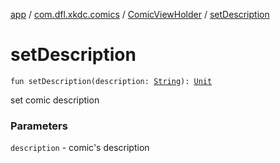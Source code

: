 [app](../../index.md) / [com.dfl.xkdc.comics](../index.md) / [ComicViewHolder](index.md) / [setDescription](./set-description.md)

# setDescription

`fun setDescription(description: `[`String`](https://kotlinlang.org/api/latest/jvm/stdlib/kotlin/-string/index.html)`): `[`Unit`](https://kotlinlang.org/api/latest/jvm/stdlib/kotlin/-unit/index.html)

set comic description

### Parameters

`description` - comic's description
